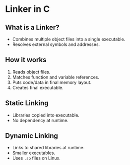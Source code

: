 # Linker in C

## What is a Linker?
- Combines multiple object files into a single executable.
- Resolves external symbols and addresses.

## How it works
1. Reads object files.
2. Matches function and variable references.
3. Puts code/data in final memory layout.
4. Creates final executable.

## Static Linking
- Libraries copied into executable.
- No dependency at runtime.

## Dynamic Linking
- Links to shared libraries at runtime.
- Smaller executables.
- Uses `.so` files on Linux.